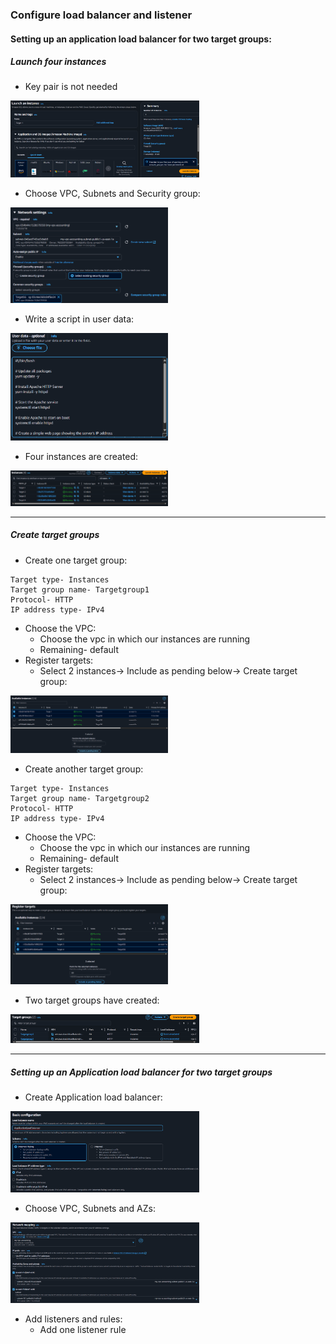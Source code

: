### Configure load balancer and listener
#### Setting up an application load balancer for two target groups:
##### Launch four instances
* Key pair is not needed
<img src=".github/images/img_31.png" alt="elastic load balancer" width="60%"/>

* Choose VPC, Subnets and Security group:
<img src=".github/images/img_32.png" alt="elastic load balancer" width="50%"/>

* Write a script in user data:
<img src=".github/images/img_33.png" alt="elastic load balancer" width="50%"/>

* Four instances are created:
<img src=".github/images/img_34.png" alt="elastic load balancer" width="50%"/>

---

##### Create target groups
* Create one target group:
```
Target type- Instances
Target group name- Targetgroup1
Protocol- HTTP
IP address type- IPv4
```
* Choose the VPC:
    * Choose the vpc in which our instances are running 
    * Remaining- default
* Register targets:
  * Select 2 instances→ Include as pending below→ Create target group:
<img src=".github/images/img_35.png" alt="elastic load balancer" width="50%"/>

* Create another target group:
```
Target type- Instances
Target group name- Targetgroup2
Protocol- HTTP
IP address type- IPv4
```
* Choose the VPC:
    * Choose the vpc in which our instances are running 
    * Remaining- default
* Register targets:
  * Select 2 instances→ Include as pending below→ Create target group:
<img src=".github/images/img_36.png" alt="elastic load balancer" width="50%"/>

* Two target groups have created:
<img src=".github/images/img_37.png" alt="elastic load balancer" width="60%"/>

---
##### Setting up an Application load balancer for two target groups
* Create Application load balancer:
<img src=".github/images/img_38.png" alt="elastic load balancer" width="60%"/>

* Choose VPC, Subnets and AZs:
<img src=".github/images/img_39.png" alt="elastic load balancer" width="60%"/>

* Add listeners and rules:
  * Add one listener rule



